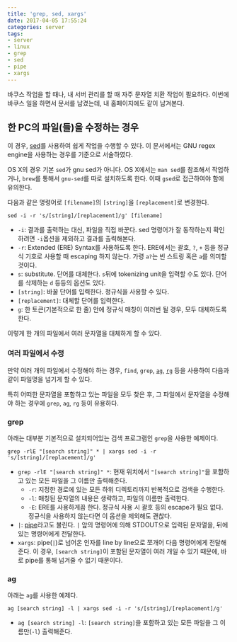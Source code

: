 ```yaml
---
title: 'grep, sed, xargs'
date: 2017-04-05 17:55:24
categories: server
tags:
- server
- linux
- grep
- sed
- pipe
- xargs
---
```

바쿠스 작업을 할 때나, 내 서버 관리를 할 때 자주 문자열 치환 작업이 필요하다.
이번에 바쿠스 일을 하면서 문서를 남겼는데,
내 홈페이지에도 같이 남겨본다.

<!-- more -->
## 한 PC의 파일(들)을 수정하는 경우
이 경우, [sed](https://www.gnu.org/software/sed/manual/sed.html)를 사용하여 쉽게 작업을 수행할 수 있다.
이 문서에서는 GNU regex engine을 사용하는 경우를 기준으로 서술하였다.

OS X의 경우 기본 `sed`가 gnu sed가 아니다.
OS X에서는 `man sed`를 참조해서 작업하거나, `brew`를 통해서 `gnu-sed`를 따로 설치하도록 한다.
이때 `gsed`로 접근하여야 함에 유의한다.

다음과 같은 명령어로 `[filename]`의 `[string]`을 `[replacement]`로 변경한다.

```
sed -i -r 's/[string]/[replacement]/g' [filename]
```

* `-i`: 결과를 출력하는 대신, 파일을 직접 바꾼다.
sed 명령어가 잘 동작하는지 확인하려면 `-i`옵션을 제외하고 결과를 출력해본다.
* `-r`: Extended (ERE) Syntax를 사용하도록 한다. 
ERE에서는 괄호, `?`, `+` 등을 정규식 기호로 사용할 때 escaping 하지 않는다.
가령 `a?`는 빈 스트링 혹은 `a`를 의미할 것이다.
* `s`: substitute. 단어를 대체한다.
`s`뒤에 tokenizing unit을 입력할 수도 있다.
단어를 삭제하는 `d` 등등의 옵션도 있다.
* `[string]`: 바꿀 단어를 입력한다. 정규식을 사용할 수 있다.
* `[replacement]`: 대체할 단어를 입력한다.
* `g`: 한 토큰(기본적으로 한 줄) 안에 정규식 매칭이 여러번 될 경우, 모두 대체하도록 한다.

이렇게 한 개의 파일에서 여러 문자열을 대체하게 할 수 있다.

### 여러 파일에서 수정
만약 여러 개의 파일에서 수정해야 하는 경우,
`find`, `grep`, [`ag`](https://github.com/ggreer/the_silver_searcher),
[`rg`](https://github.com/BurntSushi/ripgrep) 등을 사용하여 다음과 같이 파일명을 넘기게 할 수 있다.

특히 어떠한 문자열을 포함하고 있는 파일을 모두 찾은 후,
그 파일에서 문자열을 수정해야 하는 경우에 `grep`, `ag`, `rg` 등이 유용하다.

### grep
아래는 대부분 기본적으로 설치되어있는 검색 프로그램인 `grep`을 사용한 예제이다.

```
grep -rlE "[search string]" * | xargs sed -i -r 's/[string]/[replacement]/g'
```

* `grep -rlE "[search string]" *`: 현재 위치에서 `"[search string]"`을 포함하고 있는 모든 파일을 그 이름만 출력해준다.
    * `-r`: 지정한 경로에 있는 모든 하위 디렉토리까지 반복적으로 검색을 수행한다.
    * `-l`: 매칭된 문자열의 내용은 생략하고, 파일의 이름만 출력한다.
    * `-E`: ERE를 사용하게끔 한다. 정규식 사용 시 괄호 등의 escape가 필요 없다.
    정규식을 사용하지 않는다면 이 옵션을 제외해도 괜찮다.
* `|`: [pipe](http://ryanstutorials.net/linuxtutorial/piping.php#piping)라고도 불린다.
`|` 앞의 명령어에 의해 STDOUT으로 입력된 문자열을, 뒤에 있는 명령어에게 전달한다. 
* `xargs`: pipe(`|`)로 넘어온 인자를 line by line으로 쪼개어 다음 명령어에게 전달해준다.
이 경우, `[search string]`이 포함된 문자열이 여러 개일 수 있기 때문에,
바로 pipe를 통해 넘겨줄 수 없기 때문이다.

### ag
아래는 `ag`를 사용한 예제다.

```
ag [search string] -l | xargs sed -i -r 's/[string]/[replacement]/g'
```

* `ag [search string] -l`: `[search string]`을 포함하고 있는 모든 파일을 그 이름만(`-l`) 출력해준다.



